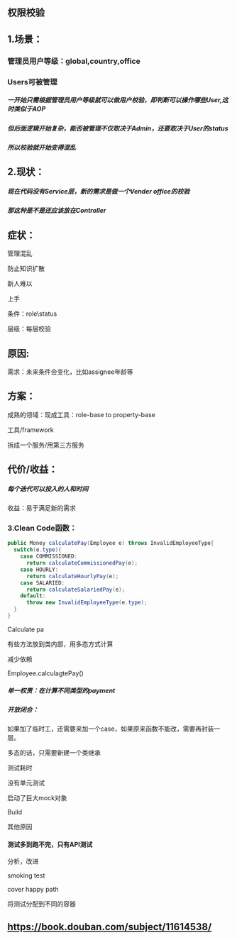 ## 权限校验

## 1.场景：



### 管理员用户等级：global,country,office

### Users可被管理

##### 一开始只需根据管理员用户等级就可以做用户校验，即判断可以操作哪些User,这时类似于AOP

##### 但后面逻辑开始复杂，能否被管理不仅取决于Admin，还要取决于User的status

##### 所以校验就开始变得混乱



### 

## 2.现状：



##### 现在代码没有Service层，新的需求是做一个Vender office的校验

##### 那这种是不是还应该放在Controller

## 症状：

管理混乱

防止知识扩散

新人难以

上手

条件：role\status

层级：每层校验

## 原因:



需求：未来条件会变化，比如assignee年龄等





## 方案：

成熟的领域：现成工具：role-base to property-base 

工具/framework

拆成一个服务/用第三方服务



## 代价/收益：

##### 每个迭代可以投入的人和时间

收益：易于满足新的需求







































### 3.Clean Code函数：

```java
public Money calculatePay(Employee e) throws InvalidEmployeeType{
  switch(e.type){
    case COMMISSIONED:
      return calculateCommissionedPay(e);
    case HOURLY:
      return calculateHourlyPay(e);
    case SALARIED:
      return calculateSalariedPay(e);
    default:
      throw new InvalidEmployeeType(e.type);
  }
}
```

Calculate pa

有些方法放到类内部，用多态方式计算

减少依赖

Employee.calculagtePay()

##### 单一权责：在计算不同类型的payment

##### 开放闭合：



如果加了临时工，还需要来加一个case，如果原来函数不能改，需要再封装一层。

多态的话，只需要新建一个类继承

















测试耗时

没有单元测试



启动了巨大mock对象

Build

其他原因



#### 测试多到跑不完，只有API测试





分析，改进





smoking test 

cover happy path

将测试分配到不同的容器



## https://book.douban.com/subject/11614538/